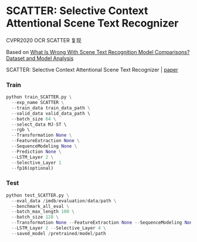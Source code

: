 # SCATTER: Selective Context Attentional Scene Text Recognizer

CVPR2020 OCR SCATTER 复现

Based on [What Is Wrong With Scene Text Recognition Model Comparisons? Dataset and Model Analysis](https://arxiv.org/abs/1904.01906)

SCATTER: Selective Context Attentional Scene Text Recognizer | [paper](https://arxiv.org/abs/2003.11288)

### Train
```python
python train_SCATTER.py \
  --exp_name SCATTER \
  --train_data train_data_path \
  --valid_data valid_data_path \ 
  --batch_size 64 \
  --select_data MJ-ST \ 
  --rgb \ 
  --Transformation None \
  --FeatureExtraction None \
  --SequenceModeling None \
  --Prediction None \
  --LSTM_Layer 2 \
  --Selective_Layer 1
  --fp16(optional)
```
### Test
```python
python test_SCATTER.py \
  --eval_data /imdb/evaluation/data/path \
  --benchmark_all_eval \
  --batch_max_length 100 \
  --batch_size 128 \
  --Transformation None --FeatureExtraction None --SequenceModeling None --Prediction None \
  --LSTM_Layer 2 --Selective_Layer 4 \
  --saved_model /pretrained/model/path
```
